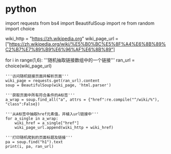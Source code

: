 # python
import requests
from bs4 import BeautifulSoup
import re
from random import choice

wiki_http = "https://zh.wikipedia.org"
wiki_page_url = ["https://zh.wikipedia.org/wiki/%E5%B0%BC%E5%8F%A4%E6%8B%89%C2%B7%E7%89%B9%E6%96%AF%E6%8B%89"]

for i in range(1,6):
    '''随机抽取链接数组中的一个链接'''
    ran_url = choice(wiki_page_url)
    
    '''访问随机链接页面并解析页面'''
    wiki_page = requests.get(ran_url).content
    soup = BeautifulSoup(wiki_page, 'html.parser')
    
    '''获取页面中所有符合条件的A标签'''
    a_wrap = soup.find_all("a", attrs = {"href":re.compile("^/wiki/%"), "class":False})
    
    '''从A标签中抽取href元素值，并植入url链接中'''
    for a_single in a_wrap:
        wiki_href = a_single["href"]
        wiki_page_url.append(wiki_http + wiki_href)
        
    '''打印随机爬到的页面标题及链接'''
    pa = soup.find("h1").text
    print(i, pa, ran_url)
